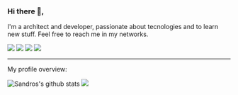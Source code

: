 ### Hi there 👋,

I'm a architect and developer, passionate about tecnologies and to learn new stuff. Feel free to reach me in my networks.

 <!--[<img src="https://img.shields.io/badge/medium-%2312100E.svg?&style=for-the-badge&logo=medium&logoColor=white" ](https://medium.com/@sandrocaseiro)-->
 [<img src="https://img.shields.io/badge/linkedin-%230077B5.svg?&style=for-the-badge&logo=linkedin&logoColor=white" />](https://www.linkedin.com/in/sandrocaseiro/) [<img src = "https://img.shields.io/badge/instagram-%23E4405F.svg?&style=for-the-badge&logo=instagram&logoColor=white">](https://www.instagram.com/sandrocaseiro/) [<img src = "https://img.shields.io/badge/facebook-%231877F2.svg?&style=for-the-badge&logo=facebook&logoColor=white">](https://www.facebook.com/sandrocaseiro) [<img src="https://img.shields.io/badge/twitter-%231DA1F2.svg?&style=for-the-badge&logo=twitter&logoColor=white" />](https://twitter.com/sandrocaseiro)
 
---

<div><p>My profile overview: </p></div>

![Sandros's github stats](https://github-readme-stats.vercel.app/api?username=sandrocaseiro&show_icons=true) 
<img src = "https://github-readme-stats.vercel.app/api/top-langs/?username=sandrocaseiro">
